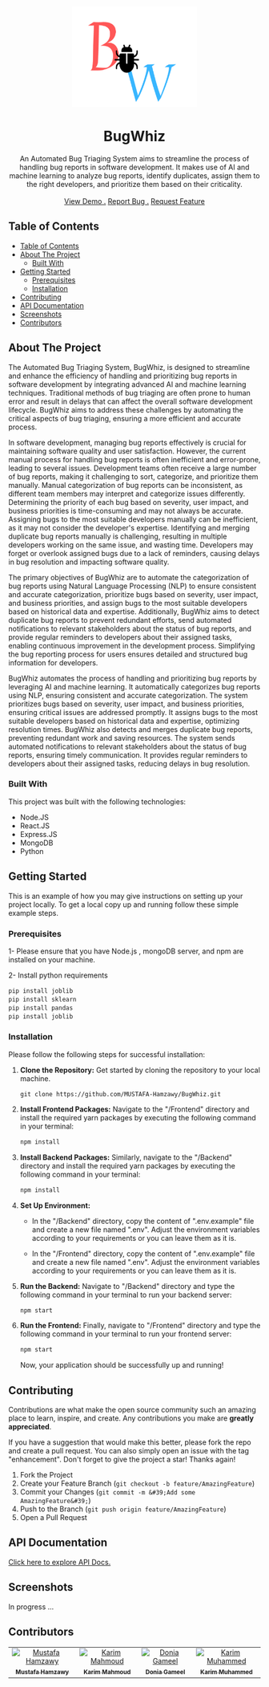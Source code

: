 <br/>
<div align="center">
<a href="https://github.com/MUSTAFA-Hamzawy/BugWhiz">
<img src="images/logo.png" alt="Logo" width="250" height="200">
</a>
<h1 align="center">BugWhiz</h1>
<p align="center">
An Automated Bug Triaging System aims to streamline the process of handling bug reports in software development. It makes use of AI and machine learning to analyze bug reports, identify duplicates, assign them to the right developers, and prioritize them based on their criticality.
<br/>
<br/>
<a href="https://drive.google.com/file/d/1pxL8Yt2HJNUQvWWIRSxTZZZNAAWxu3SN/view?usp=drive_link" target="_blank">View Demo .</a>  
<a href="https://github.com/MUSTAFA-Hamzawy/BugWhiz/issues/new?labels=bug&amp;template=bug_report.md" target="_blank">Report Bug .</a>
<a href="https://github.com/MUSTAFA-Hamzawy/BugWhiz/issues/new?labels=enhancement&amp;&template=feature_request.md" target="_blank">Request Feature</a>
</p>
</div>

## Table of Contents

- [Table of Contents](#table-of-contents)
- [About The Project](#about-the-project)
  - [Built With](#built-with)
- [Getting Started](#getting-started)
  - [Prerequisites](#prerequisites)
  - [Installation](#installation)
- [Contributing](#contributing)
- [API Documentation](#api-documentation)
- [Screenshots](#screenshots)
- [Contributors](#contributors)

## About The Project

The Automated Bug Triaging System, BugWhiz, is designed to streamline and enhance the efficiency of handling and prioritizing bug reports in software development by integrating advanced AI and machine learning techniques. Traditional methods of bug triaging are often prone to human error and result in delays that can affect the overall software development lifecycle. BugWhiz aims to address these challenges by automating the critical aspects of bug triaging, ensuring a more efficient and accurate process.

In software development, managing bug reports effectively is crucial for maintaining software quality and user satisfaction. However, the current manual process for handling bug reports is often inefficient and error-prone, leading to several issues. Development teams often receive a large number of bug reports, making it challenging to sort, categorize, and prioritize them manually. Manual categorization of bug reports can be inconsistent, as different team members may interpret and categorize issues differently. Determining the priority of each bug based on severity, user impact, and business priorities is time-consuming and may not always be accurate. Assigning bugs to the most suitable developers manually can be inefficient, as it may not consider the developer's expertise. Identifying and merging duplicate bug reports manually is challenging, resulting in multiple developers working on the same issue, and wasting time. Developers may forget or overlook assigned bugs due to a lack of reminders, causing delays in bug resolution and impacting software quality.

The primary objectives of BugWhiz are to automate the categorization of bug reports using Natural Language Processing (NLP) to ensure consistent and accurate categorization, prioritize bugs based on severity, user impact, and business priorities, and assign bugs to the most suitable developers based on historical data and expertise. Additionally, BugWhiz aims to detect duplicate bug reports to prevent redundant efforts, send automated notifications to relevant stakeholders about the status of bug reports, and provide regular reminders to developers about their assigned tasks, enabling continuous improvement in the development process. Simplifying the bug reporting process for users ensures detailed and structured bug information for developers.

BugWhiz automates the process of handling and prioritizing bug reports by leveraging AI and machine learning. It automatically categorizes bug reports using NLP, ensuring consistent and accurate categorization. The system prioritizes bugs based on severity, user impact, and business priorities, ensuring critical issues are addressed promptly. It assigns bugs to the most suitable developers based on historical data and expertise, optimizing resolution times. BugWhiz also detects and merges duplicate bug reports, preventing redundant work and saving resources. The system sends automated notifications to relevant stakeholders about the status of bug reports, ensuring timely communication. It provides regular reminders to developers about their assigned tasks, reducing delays in bug resolution.


### Built With

This project was built with the following technologies:

- Node.JS
- React.JS
- Express.JS
- MongoDB
- Python

## Getting Started

This is an example of how you may give instructions on setting up your project locally.
To get a local copy up and running follow these simple example steps.

### Prerequisites

1- Please ensure that you have Node.js , mongoDB server, and npm are installed on your machine.

2- Install python requirements
  ```sh
  pip install joblib
  pip install sklearn
  pip install pandas
  pip install joblib
  ```

### Installation

Please follow the following steps for successful installation:

1. **Clone the Repository:** Get started by cloning the repository to your local machine.

   ```
   git clone https://github.com/MUSTAFA-Hamzawy/BugWhiz.git
   ```

2. **Install Frontend Packages:** Navigate to the &quot;/Frontend&quot; directory and install the required yarn packages by executing the following command in your terminal:

   ```sh
   npm install
   ```

3. **Install Backend Packages:** Similarly, navigate to the &quot;/Backend&quot; directory and install the required yarn packages by executing the following command in your terminal:

   ```sh
   npm install
   ```

4. **Set Up Environment:**

   - In the &quot;/Backend&quot; directory, copy the content of &quot;.env.example&quot; file and create a new file named &quot;.env&quot;. Adjust the environment variables according to your requirements or you can leave them as it is.

   - In the &quot;/Frontend&quot; directory, copy the content of &quot;.env.example&quot; file and create a new file named &quot;.env&quot;. Adjust the environment variables according to your requirements or you can leave them as it is.

5. **Run the Backend:** Navigate to &quot;/Backend&quot; directory and type the following command in your terminal to run your backend server:

   ```sh
   npm start
   ```

6. **Run the Frontend:** Finally, navigate to &quot;/Frontend&quot; directory and type the following command in your terminal to run your frontend server:

   ```sh
   npm start
   ```

   Now, your application should be successfully up and running!

## Contributing

Contributions are what make the open source community such an amazing place to learn, inspire, and create. Any contributions you make are **greatly appreciated**.

If you have a suggestion that would make this better, please fork the repo and create a pull request. You can also simply open an issue with the tag &quot;enhancement&quot;.
Don&#39;t forget to give the project a star! Thanks again!

1. Fork the Project
2. Create your Feature Branch (`git checkout -b feature/AmazingFeature`)
3. Commit your Changes (`git commit -m &#39;Add some AmazingFeature&#39;`)
4. Push to the Branch (`git push origin feature/AmazingFeature`)
5. Open a Pull Request

## API Documentation

<a href="https://documenter.getpostman.com/view/17672386/2sA2rDxfzx" target="_blank">Click here to explore API Docs.</a>

## Screenshots
In progress ...

## Contributors

<table>
  <tr>
    <td align="center">
    <a href="https://github.com/MUSTAFA-Hamzawy" target="_blank">
    <img src="https://avatars.githubusercontent.com/u/72188665?v=4" width="150px;" alt="Mustafa Hamzawy"/>
    <br />
    <sub><b>Mustafa Hamzawy</b></sub></a>
    </td>
    <td align="center">
    <a href="https://github.com/karimmahmoud22" target="_blank">
    <img src="https://avatars.githubusercontent.com/u/82693464?v=4" width="150px;" alt="Karim Mahmoud"/>
    <br />
    <sub><b>Karim Mahmoud</b></sub></a>
    </td>
        </td>
    <td align="center">
    <a href="https://github.com/DoniaGameel" target="_blank">
    <img src="https://avatars.githubusercontent.com/u/95960340?v=4" width="150px;" alt="Donia Gameel"/>
    <br />
    <sub><b>Donia Gameel</b></sub></a>
    </td>
        </td>
    <td align="center">
    <a href="https://github.com/Karim-Mohamed20" target="_blank">
    <img src="https://avatars.githubusercontent.com/u/101477261?v=4" width="150px;" alt="Karim Muhammed"/>
    <br />
    <sub><b>Karim Muhammed</b></sub></a>
    </td>
  </tr>
 </table>

